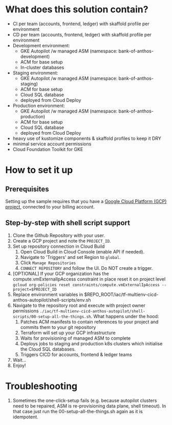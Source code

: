 # What does this solution contain?
- CI per team (accounts, frontend, ledger) with skaffold profile per environment
- CD per team (accounts, frontend, ledger) with skaffold profile per environment
- Development environment:
    - GKE Autopilot /w managed ASM (namespace: bank-of-anthos-development)
    - ACM for base setup
    - In-cluster databases
- Staging environment:
    - GKE Autopilot /w managed ASM (namespace: bank-of-anthos-staging)
    - ACM for base setup
    - Cloud SQL database
    - deployed from Cloud Deploy
- Production environment:
    - GKE Autopilot /w managed ASM (namespace: bank-of-anthos-production)
    - ACM for base setup
    - Cloud SQL database
    - deployed from Cloud Deploy
- heavy use of kustomize components & skaffold profiles to keep it DRY
- minimal service account permissions
- Cloud Foundation Toolkit for GKE

# How to set it up


## Prerequisites

Setting up the sample requires that you have a [Google Cloud Platform (GCP) project](https://cloud.google.com/resource-manager/docs/creating-managing-projects#console), connected to your billing account.

## Step-by-step with shell script support
1. Clone the Github Repository with your user.
1. Create a GCP project and note the `PROJECT_ID`.
1. Set up repository connection in Cloud Build
    1. Open Cloud Build in Cloud Console (enable API if needed).
    1. Navigate to 'Triggers' and set Region to `global`.
    1. Click `Manage Repositories`
    1. `CONNECT REPOSITORY` and follow the UI. Do NOT create a trigger.
1. [OPTIONAL] If your GCP organization has the compute.vmExternalIpAccess constraint in place reset it on project level `gcloud org-policies reset constraints/compute.vmExternalIpAccess --project=$PROJECT_ID` 
1. Replace environment variables in $REPO_ROOT/iac/tf-multienv-cicd-anthos-autopilot/shell-scripts/env.sh
1. Navigate to the repository root and execute with project owner permissions `./iac/tf-multienv-cicd-anthos-autopilot/shell-scripts/00-setup-all-the-things.sh`. What happens under the hood:
    1. Patches ACM manifests to contain references to your project and commits them to your git repository
    1. Terraform will set up your GCP infrastructure
    1. Waits for provisioning of managed ASM to complete
    1. Deploys jobs to staging and production k8s clusters which initialise the Cloud SQL databases.
    1. Triggers CICD for accounts, frontend & ledger teams
1. Wait...
1. Enjoy!

# Troubleshooting
1. Sometimes the one-click-setup fails (e.g. because autopilot clusters need to be repaired, ASM is re-provisioning data plane, shell timeout). In that case just run the 00-setup-all-the-things.sh again as it is idempotent.


